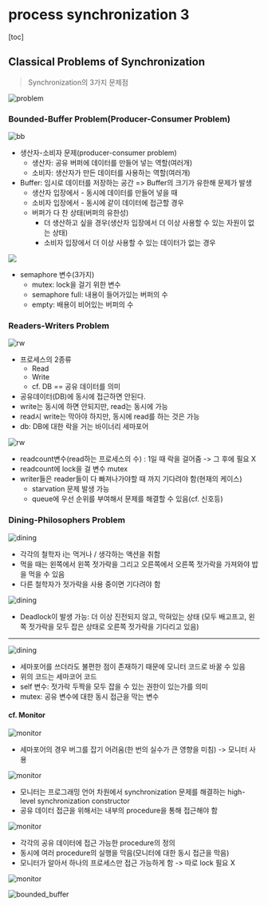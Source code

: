 # process synchronization 3

[toc]

## Classical Problems of Synchronization

> Synchronization의 3가지 문제점

![problem](assets/03/problem.png)



### Bounded-Buffer Problem(Producer-Consumer Problem)

![bb](assets/03/bb.png)

- 생산자-소비자 문제(producer-consumer problem)
  - 생산자: 공유 버퍼에 데이터를 만들어 넣는 역할(여러개)
  - 소비자: 생산자가 만든 데이터를 사용하는 역할(여러개)
- Buffer: 임시로 데이터를 저장하는 공간 => Buffer의 크기가 유한해 문제가 발생
  - 생산자 입장에서 - 동시에 데이터를 만들어 넣을 때
  - 소비자 입장에서 - 동시에 같이 데이터에 접근할 경우
  - 버퍼가 다 찬 상태(버퍼의 유한성)
    - 더 생산하고 싶을 경우(생산자 입장에서 더 이상 사용할 수 있는 자원이 없는 상태)
    - 소비자 입장에서 더 이상 사용할 수 있는 데이터가 없는 경우

![](assets/03/bb(2).png)

- semaphore 변수(3가지)
  - mutex: lock을 걸기 위한 변수
  - semaphore full: 내용이 들어가있는 버퍼의 수
  - empty: 배용이 비어있는 버퍼의 수



### Readers-Writers Problem

![rw](assets/03/rw.png)

- 프로세스의 2종류
  - Read
  - Write
  - cf. DB == 공유 데이터를 의미
- 공유데이터(DB)에 동시에 접근하면 안된다.
- write는 동시에 하면 안되지만, read는 동시에 가능
- read시 write는 막아야 하지만, 동시에 read를 하는 것은 가능
- db: DB에 대한 락을 거는 바이너리 세마포어

![rw](assets/03/rw(2).png)

- readcount변수(read하는 프로세스의 수) : 1일 때 락을 걸어줌 -> 그 후에 필요 X
- readcount에 lock을 걸 변수 mutex
- writer들은 reader들이 다 빠져나가야할 때 까지 기다려야 함(현재의 케이스)
  - starvation 문제 발생 가능
  - queue에 우선 순위를 부여해서 문제를 해결할 수 있음(cf. 신호등)



### Dining-Philosophers Problem

![dining](assets/03/dining.png)

- 각각의 철학자 i는 먹거나 / 생각하는 액션을 취함
- 먹을 때는 왼쪽에서 왼쪽 젓가락을 그리고 오른쪽에서 오른쪽 젓가락을 가져와야 밥을 먹을 수 있음
- 다른 철학자가 젓가락을 사용 중이면 기다려야 함

![dining](assets/03/dining(2).png)

- Deadlock이 발생 가능: 더 이상 진전되지 않고, 막혀있는 상태 (모두 배고프고, 왼쪽 젓가락을 모두 잡은 상태로 오른쪽 젓가락을 기다리고 있음)

<hr>

![dining](assets/03/dining(3).png)

- 세마포어를 쓰더라도 불편한 점이 존재하기 때문에 모니터 코드로 바꿀 수 있음
- 위의 코드는 세마코어 코드
- self 변수: 젓가락 두짝을 모두 잡을 수 있는 권한이 있는가를 의미
- mutex: 공유 변수에 대한 동시 접근을 막는 변수 

#### cf. Monitor

![monitor](assets/03/monitor.png)

- 세마포어의 경우 버그를 잡기 어려움(한 번의 실수가 큰 영향을 미침) -> 모니터 사용

![monitor](assets/03/monitor(2).png)

- 모니터는 프로그래밍 언어 차원에서 synchronization 문제를 해결하는 high-level synchronization constructor
- 공유 데이터 접근을 위해서는 내부의 procedure을 통해 접근해야 함

![monitor](assets/03/monitor(3).png)

- 각각의 공유 데이터에 접근 가능한 procedure의 정의
- 동시에 여러 procedure의 실행을 막음(모니터에 대한 동시 접근을 막음)
- 모니터가 알아서 하나의 프로세스만 접근 가능하게 함 -> 따로 lock 필요 X

![monitor](assets/03/monitor(4).png)

![bounded_buffer](assets/03/bounded_buffer.png)
